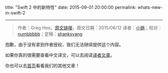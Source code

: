 title: "Swift 2 中的新特性"
date: 2015-09-01 20:00:00
permalink: whats-new-in-swift-2

---
> 作者：Greg Heo，[原文链接](http://www.raywenderlich.com/108522/whats-new-in-swift-2)，原文日期：2015/06/12
> 译者：[小锅](http://www.swiftyper.com/)；校对：[numbbbbb](https://github.com/numbbbbb)；定稿：[shanksyang](undefined)

抱歉，由于没有拿到作者授权，我们无法继续提供这个内容。

如果你真的很需要查看中文译文，可以去阅读[译者文章](http://www.jianshu.com/p/215c1d4d23a5)。

你也可以去[首页](http://swift.gg)看看我们的其他文章！

